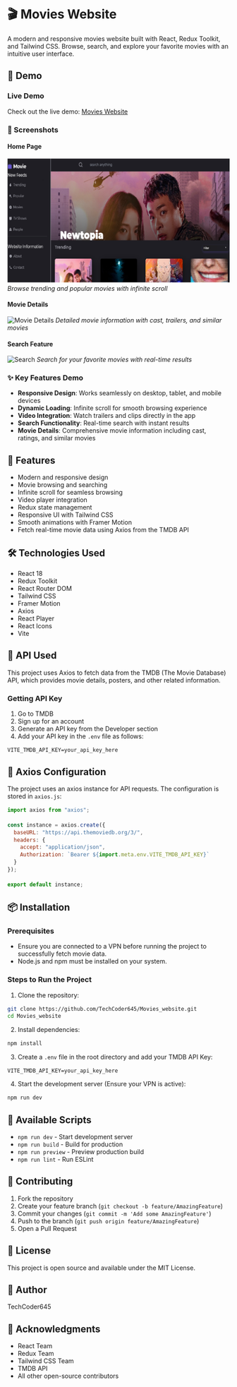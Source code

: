 # 🎬 Movies Website

A modern and responsive movies website built with React, Redux Toolkit, and Tailwind CSS. Browse, search, and explore your favorite movies with an intuitive user interface.

## 🎯 Demo

### Live Demo
Check out the live demo: [Movies Website](https://movies-website-tmdb.netlify.app/)

### 📸 Screenshots

#### Home Page
![Home Page](https://github.com/TechCoder645/Movies_website/blob/main/src/assets/home.png?raw=true)
*Browse trending and popular movies with infinite scroll*

#### Movie Details
![Movie Details](./public/screenshots/movie-details.png)
*Detailed movie information with cast, trailers, and similar movies*

#### Search Feature
![Search](./public/screenshots/search.png)
*Search for your favorite movies with real-time results*

### ✨ Key Features Demo
- **Responsive Design**: Works seamlessly on desktop, tablet, and mobile devices
- **Dynamic Loading**: Infinite scroll for smooth browsing experience
- **Video Integration**: Watch trailers and clips directly in the app
- **Search Functionality**: Real-time search with instant results
- **Movie Details**: Comprehensive movie information including cast, ratings, and similar movies

## 🚀 Features

- Modern and responsive design
- Movie browsing and searching
- Infinite scroll for seamless browsing
- Video player integration
- Redux state management
- Responsive UI with Tailwind CSS
- Smooth animations with Framer Motion
- Fetch real-time movie data using Axios from the TMDB API

## 🛠️ Technologies Used

- React 18
- Redux Toolkit
- React Router DOM
- Tailwind CSS
- Framer Motion
- Axios
- React Player
- React Icons
- Vite

## 🔗 API Used

This project uses Axios to fetch data from the TMDB (The Movie Database) API, which provides movie details, posters, and other related information.

### Getting API Key

1. Go to TMDB
2. Sign up for an account
3. Generate an API key from the Developer section
4. Add your API key in the `.env` file as follows:
```
VITE_TMDB_API_KEY=your_api_key_here
```

## 🔌 Axios Configuration

The project uses an axios instance for API requests. The configuration is stored in `axios.js`:

```javascript
import axios from "axios";

const instance = axios.create({
  baseURL: "https://api.themoviedb.org/3/",
  headers: {
    accept: "application/json",
    Authorization: `Bearer ${import.meta.env.VITE_TMDB_API_KEY}`
  }
});

export default instance;
```

## 📦 Installation

### Prerequisites

- Ensure you are connected to a VPN before running the project to successfully fetch movie data.
- Node.js and npm must be installed on your system.

### Steps to Run the Project

1. Clone the repository:
```bash
git clone https://github.com/TechCoder645/Movies_website.git
cd Movies_website
```

2. Install dependencies:
```bash
npm install
```

3. Create a `.env` file in the root directory and add your TMDB API Key:
```
VITE_TMDB_API_KEY=your_api_key_here
```

4. Start the development server (Ensure your VPN is active):
```bash
npm run dev
```

## 🔧 Available Scripts

- `npm run dev` - Start development server
- `npm run build` - Build for production
- `npm run preview` - Preview production build
- `npm run lint` - Run ESLint

## 🤝 Contributing

1. Fork the repository
2. Create your feature branch (`git checkout -b feature/AmazingFeature`)
3. Commit your changes (`git commit -m 'Add some AmazingFeature'`)
4. Push to the branch (`git push origin feature/AmazingFeature`)
5. Open a Pull Request

## 📄 License

This project is open source and available under the MIT License.

## 👤 Author

TechCoder645

## 🙏 Acknowledgments

- React Team
- Redux Team
- Tailwind CSS Team
- TMDB API
- All other open-source contributors
